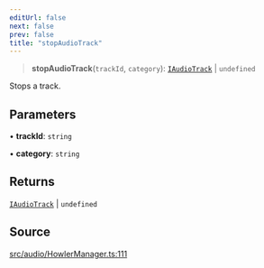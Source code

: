 ```yaml
---
editUrl: false
next: false
prev: false
title: "stopAudioTrack"
---
```


> **stopAudioTrack**(`trackId`, `category`): [`IAudioTrack`](/api/interfaces/iaudiotrack/) \| `undefined`

Stops a track.

## Parameters

• **trackId**: `string`

• **category**: `string`

## Returns

[`IAudioTrack`](/api/interfaces/iaudiotrack/) \| `undefined`

## Source

[src/audio/HowlerManager.ts:111](https://github.com/relishinc/dill-pixel/blob/c79d8e8552aaa0f13a29535c819ae67d025b4669/src/audio/HowlerManager.ts#L111)
